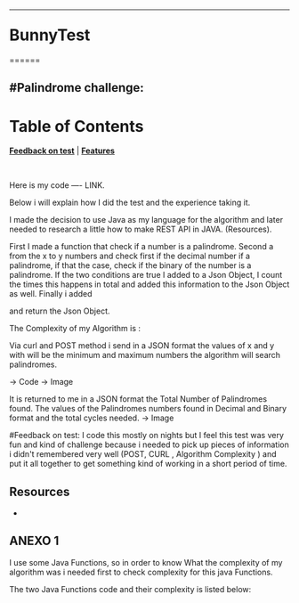 # <hr> BunnyTest </hr> 
======

#Palindrome challenge:
---------------------- 

# Table of Contents
<b><a href="#Feedback">Feedback on test</a></b>
|
<b><a href="#features">Features</a></b>

<br>



Here is my code —- LINK.

Below i will explain how I did the test and the experience taking it.

I made the decision to use Java as my language for the algorithm and  later needed to research a little how to make REST API in JAVA. (Resources). 

First I made a function that check if a number is a palindrome. Second a from the x to y numbers and check first if the decimal number if a palindrome, if that the case, check if the binary of the number is a palindrome. If the two conditions are true I added to a Json Object, I count the times this happens in total  and added this information to the Json Object as well. Finally i added 

and return the Json Object. 

The Complexity of my Algorithm is : 




Via curl and POST method i send in a JSON format the values of x and y with will be the minimum and maximum numbers the algorithm will search palindromes. 

-> Code
-> Image

It is returned to me in a JSON format the Total Number of Palindromes found. The values of the Palindromes numbers found in Decimal and Binary format and the total cycles needed. 
-> Image 


#Feedback on test: 
I code this mostly on nights but I feel this test was very fun and kind of challenge because i needed to pick up pieces of information i didn't remembered very well (POST, CURL , Algorithm Complexity ) and put it all together to get something kind of working in a short period of time. 


Resources 
-
-



ANEXO 1 
-------

I use some Java Functions, so in order to know What the complexity of my algorithm was i needed first to check complexity for this java Functions. 

The two Java Functions  code and  their complexity is listed below: 